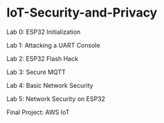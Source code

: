# IoT-Security-and-Privacy

Lab 0: ESP32 Initialization

Lab 1: Attacking a UART Console

Lab 2: ESP32 Flash Hack

Lab 3: Secure MQTT

Lab 4: Basic Network Security

Lab 5: Network Security on ESP32

Final Project: AWS IoT
